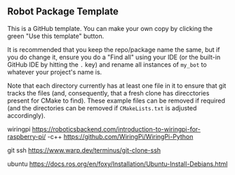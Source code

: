 ## Robot Package Template

This is a GitHub template. You can make your own copy by clicking the green "Use this template" button.

It is recommended that you keep the repo/package name the same, but if you do change it, ensure you do a "Find all" using your IDE (or the built-in GitHub IDE by hitting the `.` key) and rename all instances of `my_bot` to whatever your project's name is.

Note that each directory currently has at least one file in it to ensure that git tracks the files (and, consequently, that a fresh clone has direcctories present for CMake to find). These example files can be removed if required (and the directories can be removed if `CMakeLists.txt` is adjusted accordingly).

wiringpi
https://roboticsbackend.com/introduction-to-wiringpi-for-raspberry-pi/     -c++
https://github.com/WiringPi/WiringPi-Python 

git ssh
https://www.warp.dev/terminus/git-clone-ssh

ubuntu https://docs.ros.org/en/foxy/Installation/Ubuntu-Install-Debians.html
